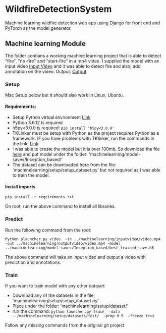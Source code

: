 # WildfireDetectionSystem
Machine learning wildfire detection web app using Django for front end and PyTorch as the model generator.

## Machine learning Module
The folder contians a working machine learning project that is able to detect "fire", "no-fire" and "start-fire" in a mp4 video. I supplied the model with an input video [Input Video](hhttps://github.com/AraibKarim/WildfireDetectionSystem/blob/main/machine%20learning/inputvideo/video.mp4) and it was able to detect fire and also, add annotation on the video. Output: [Output](https://github.com/AraibKarim/WildfireDetectionSystem/blob/main/machine%20learning/outputvideo/video.mp4)

### Setup 

Mac Setup below but it should also work in Linux, Ubuntu.

#### Requirements:

* Setup Python virtual environment [Link](https://gist.github.com/pandafulmanda/730a9355e088a9970b18275cb9eadef3)
* Python 3.6.12 is required
* h5py<3.0.0 is required:  ``` pip install 'h5py<3.0.0' ```
* TKLinker must be setup with Python as the project requires Python as a framework. IF you have problems with TKlinker, run the commands in the link: [Link](https://stackoverflow.com/questions/59987762/python-tkinter-modulenotfounderror-no-module-named-tkinter)
* I was able to create the model but it is over 100mb. So download the file [here]() and put model under the folder: 'machinelearning/model-saves/Inception_based/'
* The dataset can be downloaded here from the file: 'machinelearning/setup/setup_dataset.py' but not required as I was able to train the model.

#### Install imports

``` pip install -r requirements.txt ```

On root, run the above command to install all libraries.

### Predict

Run the following command from the root:

``` Python plauncher.py video  -in ../machinelearning/inputvideo/video.mp4 -out ../machinelearning/outputvideo/video.mp4 -model ../machinelearning/model-saves/Inception_based/best_trained_save.h5 ```

The above command will take an input video and output a video with prediction and annotations.

### Train
If you want to train model with any other dataset:

* Download any of the datasets in the file: 'machinelearning/setup/setup_dataset.py'
* Place under the folder: 'machinelearning/setup/dataset/'
* run the command: ``` python launcher.py train  -data ../machinelearning/setup/datasets/test/  -prop 0.5  -freeze true ```

Follow any missing commands from the original git project


